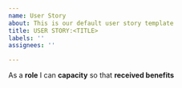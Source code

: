 ```yaml
---
name: User Story
about: This is our default user story template
title: USER STORY:<TITLE>
labels: ''
assignees: ''

---
```


As a **role** I can **capacity** so that **received benefits**
